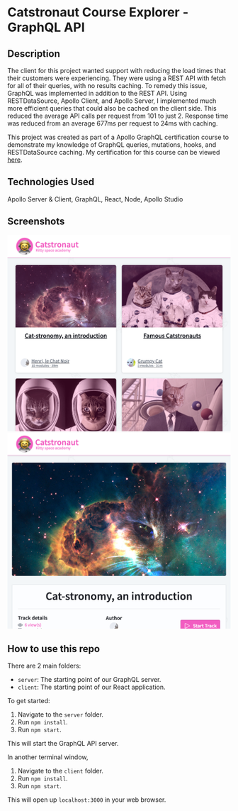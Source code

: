 # Catstronaut Course Explorer - GraphQL API

## Description

The client for this project wanted support with reducing the load times that their customers were experiencing. They were using a REST API with fetch for all of their queries, with no results caching.
To remedy this issue, GraphQL was implemented in addition to the REST API. Using RESTDataSource, Apollo Client, and Apollo Server, I implemented much more efficient queries that could also be cached on the client side. This reduced the average API calls per request from 101 to just 2. Response time was reduced from an average 677ms per request to 24ms with caching.

This project was created as part of a Apollo GraphQL certification course to demonstrate my knowledge of GraphQL queries, mutations, hooks, and RESTDataSource caching. My certification for this course can be viewed [here](https://www.apollographql.com/tutorials/certifications/24a59e02-e990-4f89-a7d4-3f571f9921db).

## Technologies Used

Apollo Server & Client, GraphQL, React, Node, Apollo Studio

## Screenshots

<img src="./screenshots/screen1.png" />
<img src="./screenshots/screen2.png" />

## How to use this repo

There are 2 main folders:

- `server`: The starting point of our GraphQL server.
- `client`: The starting point of our React application.

To get started:

1. Navigate to the `server` folder.
2. Run `npm install`.
3. Run `npm start`.

This will start the GraphQL API server.

In another terminal window,

1. Navigate to the `client` folder.
1. Run `npm install`.
1. Run `npm start`.

This will open up `localhost:3000` in your web browser.
